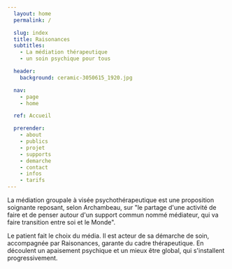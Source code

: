 ```yaml
---
  layout: home
  permalink: /

  slug: index
  title: Raisonances
  subtitles:
    - La médiation thérapeutique
    - un soin psychique pour tous

  header:
    background: ceramic-3050615_1920.jpg

  nav:
    - page
    - home

  ref: Accueil

  prerender:
    - about
    - publics
    - projet
    - supports
    - demarche
    - contact
    - infos
    - tarifs
---
```


La médiation groupale à visée psychothérapeutique est une proposition soignante
reposant, selon Archambeau, sur "le partage d'une activité de faire et de penser
autour d'un support commun nommé médiateur, qui va faire transition entre soi et
le Monde".

Le patient fait le choix du média. Il est acteur de sa démarche de soin, accompagnée
par Raisonances, garante du cadre thérapeutique. En découlent un apaisement psychique
et un mieux être global, qui s'installent progressivement.
